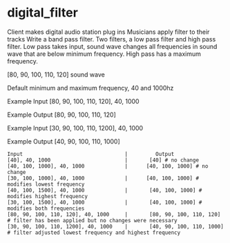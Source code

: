 # digital_filter

Client makes digital audio station plug ins
Musicians apply filter to their tracks
Write a band pass filter.
Two filters, a low pass filter and high pass filter.
Low pass takes input, sound wave changes all frequencies in sound wave that are below minimum frequency.
High pass has a maximum frequency.

[80, 90, 100, 110, 120] sound wave

Default minimum and maximum frequency, 40 and 1000hz


Example Input [80, 90, 100, 110, 120], 40, 1000

Example Output [80, 90, 100, 110, 120]

Example Input [30, 90, 100, 110, 1200], 40, 1000

Example Output [40, 90, 100, 110, 1000]

```
Input                                 |         Output
[40], 40, 1000                        |       [40] # no change
[40, 100, 1000], 40, 1000             |      [40, 100, 1000] # no change
[30, 100, 1000], 40, 1000             |      [40, 100, 1000] # modifies lowest frequency
[40, 100, 1500], 40, 1000             |       [40, 100, 1000] # modifies highest frequency
[30, 100, 1500], 40, 1000             |       [40, 100, 1000] # modifies both frequencies
[80, 90, 100, 110, 120], 40, 1000     |       [80, 90, 100, 110, 120]  # filter has been applied but no changes were necessary
[30, 90, 100, 110, 1200], 40, 1000    |       [40, 90, 100, 110, 1000] # filter adjusted lowest frequency and highest frequency      
```
